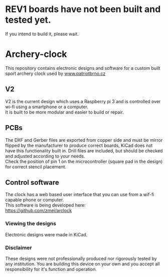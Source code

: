 # REV1 boards have not been built and tested yet.
If you intend to build it, please wait.

# Archery-clock
This repository contains electronic designs and software for a custom built sport archery clock used by www.patriotbrno.cz

## V2
V2 is the current design which uses a Raspberry pi 3 and is controlled over wi-fi using a smartphone or a computer.  
It is built to be more modular and easier to build or repair.

## PCBs
The DXF and Gerber files are exported from copper side and must be mirror flipped by the manufacturer to produce correct boards, KiCad does not have this functionality built in. Drill files are included, but should be checked and adjusted according to your needs.  
Check the position of pin 1 on the microcontroller (square pad in the design) for correct stencil placement.

## Control software  
The clock has a web based user interface that you can use from a wif-fi capable phone or computer.  
This software is being developed here:  
https://github.com/zmej/arclock

### Viewing the designs
Electronic designs were made in KiCad.

### Disclaimer
These designs were not professionally produced nor rigorously tested by any institution. You are building this device on your own and you accept all responsibility for it's function and operation.
